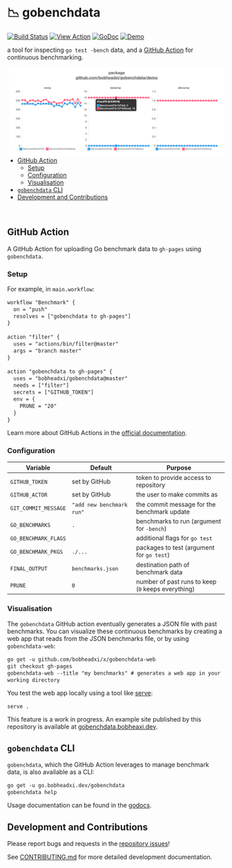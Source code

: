 
# 📉 gobenchdata

[![Build Status](https://dev.azure.com/bobheadxi/bobheadxi/_apis/build/status/bobheadxi.gobenchdata?branchName=master)](https://dev.azure.com/bobheadxi/bobheadxi/_build/latest?definitionId=7&branchName=master)
[![View Action](https://img.shields.io/badge/view-action-yellow.svg)](https://github.com/marketplace/actions/gobenchdata-to-gh-pages)
[![GoDoc](https://godoc.org/go.bobheadxi.dev/gobenchdata?status.svg)](https://godoc.org/go.bobheadxi.dev/gobenchdata)
[![Demo](https://img.shields.io/website/https/gobenchdata.bobheadxi.dev.svg?down_color=grey&down_message=offline&label=demo&up_message=live)](https://gobenchdata.bobheadxi.dev/)

a tool for inspecting `go test -bench` data, and a
[GitHub Action](https://github.com/features/actions) for continuous benchmarking.

<a href="https://gobenchdata.bobheadxi.dev/" target="_blank">
  <img align="right" width="500" src="./.static/demo-chart.png" alt="example">
</a>

* [GitHub Action](#github-action)
  * [Setup](#setup)
  * [Configuration](#configuration)
  * [Visualisation](#visualisation)
* [`gobenchdata` CLI](#gobenchdata-cli)
* [Development and Contributions](#development-and-contributions)

<br />

## GitHub Action

A GitHub Action for uploading Go benchmark data to `gh-pages` using `gobenchdata`.

### Setup

For example, in `main.workflow`:

```hcl
workflow "Benchmark" {
  on = "push"
  resolves = ["gobenchdata to gh-pages"]
}

action "filter" {
  uses = "actions/bin/filter@master"
  args = "branch master"
}

action "gobenchdata to gh-pages" {
  uses = "bobheadxi/gobenchdata@master"
  needs = ["filter"]
  secrets = ["GITHUB_TOKEN"]
  env = {
    PRUNE = "20"
  }
}
```

Learn more about GitHub Actions in the [official documentation](https://github.com/features/actions).

### Configuration

| Variable             | Default                   | Purpose
| -------------------- | ------------------------- | -------
| `GITHUB_TOKEN`       | set by GitHub             | token to provide access to repository
| `GITHUB_ACTOR`       | set by GitHub             | the user to make commits as
| `GIT_COMMIT_MESSAGE` | `"add new benchmark run"` | the commit message for the benchmark update
| `GO_BENCHMARKS`      | `.`                       | benchmarks to run (argument for `-bench`)
| `GO_BENCHMARK_FLAGS` |                           | additional flags for `go test`
| `GO_BENCHMARK_PKGS`  | `./...`                   | packages to test (argument for `go test`)
| `FINAL_OUTPUT`       | `benchmarks.json`         | destination path of benchmark data
| `PRUNE`              | `0`                       | number of past runs to keep (`0` keeps everything)

### Visualisation

The `gobenchdata` GitHub action eventually generates a JSON file with past benchmarks.
You can visualize these continuous benchmarks by creating a web app that reads
from the JSON benchmarks file, or by using `gobenchdata-web`:

```
go get -u github.com/bobheadxi/x/gobenchdata-web
git checkout gh-pages
gobenchdata-web --title "my benchmarks" # generates a web app in your working directory
```

You test the web app locally using a tool like [serve](https://www.npmjs.com/package/serve):

```
serve .
```

This feature is a work in progress. An example site published by this repository is
available at [gobenchdata.bobheaxi.dev](https://gobenchdata.bobheadxi.dev/).

## `gobenchdata` CLI

`gobenchdata`, which the GitHub Action leverages to manage benchmark data,
is also available as a CLI:

```
go get -u go.bobheadxi.dev/gobenchdata
gobenchdata help
```

Usage documentation can be found in the
[godocs](https://godoc.org/go.bobheadxi.dev/gobenchdata).

## Development and Contributions

Please report bugs and requests in the [repository issues](https://go.bobheadxi.dev/gobenchdata)!

See [CONTRIBUTING.md](./CONTRIBUTING.md) for more detailed development documentation.
